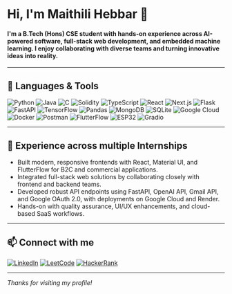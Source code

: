 # Hi, I'm Maithili Hebbar 👋

#### I'm a B.Tech (Hons) CSE student with hands-on experience across **AI-powered software**, **full-stack web development**, and **embedded machine learning**. I enjoy collaborating with diverse teams and turning innovative ideas into reality.
---

## 🏅 Languages & Tools

![Python](https://img.shields.io/badge/Python-3776AB?style=flat&logo=python&logoColor=white)
![Java](https://img.shields.io/badge/Java-007396?style=flat&logo=java&logoColor=white)
![C](https://img.shields.io/badge/C-00599C?style=flat&logo=c&logoColor=white)
![Solidity](https://img.shields.io/badge/Solidity-363636?style=flat&logo=solidity&logoColor=white) <!--![JavaScript](https://img.shields.io/badge/JavaScript-F7DF1E?style=flat&logo=javascript&logoColor=black)-->
![TypeScript](https://img.shields.io/badge/TypeScript-3178C6?style=flat&logo=typescript&logoColor=white)
![React](https://img.shields.io/badge/React-20232A?style=flat&logo=react&logoColor=61DAFB)
![Next.js](https://img.shields.io/badge/Next.js-000000?style=flat&logo=nextdotjs&logoColor=white) <!--![Node.js](https://img.shields.io/badge/Node.js-339933?style=flat&logo=nodedotjs&logoColor=white)-->
![Flask](https://img.shields.io/badge/Flask-000000?style=flat&logo=flask&logoColor=white)
![FastAPI](https://img.shields.io/badge/FastAPI-009688?style=flat&logo=fastapi&logoColor=white)
![TensorFlow](https://img.shields.io/badge/TensorFlow-FF6F00?style=flat&logo=tensorflow&logoColor=white)
![Pandas](https://img.shields.io/badge/Pandas-150458?style=flat&logo=pandas&logoColor=white)
![MongoDB](https://img.shields.io/badge/MongoDB-47A248?style=flat&logo=mongodb&logoColor=white)
![SQLite](https://img.shields.io/badge/SQLite-003B57?style=flat&logo=sqlite&logoColor=white)
![Google Cloud](https://img.shields.io/badge/Google%20Cloud-4285F4?style=flat&logo=googlecloud&logoColor=white)
![Docker](https://img.shields.io/badge/Docker-2496ED?style=flat&logo=docker&logoColor=white)
![Postman](https://img.shields.io/badge/Postman-FF6C37?style=flat&logo=postman&logoColor=white)
![FlutterFlow](https://img.shields.io/badge/FlutterFlow-02569B?style=flat&logo=flutter&logoColor=white)
![ESP32](https://img.shields.io/badge/ESP32-323232?style=flat&logo=espressif&logoColor=white)
![Gradio](https://img.shields.io/badge/Gradio-FFB300?style=flat&logo=gradio&logoColor=white)

---

## 💼 Experience across multiple Internships

- Built modern, responsive frontends with React, Material UI, and FlutterFlow for B2C and commercial applications.
- Integrated full-stack web solutions by collaborating closely with frontend and backend teams.
- Developed robust API endpoints using FastAPI, OpenAI API, Gmail API, and Google OAuth 2.0, with deployments on Google Cloud and Render.
- Hands-on with quality assurance, UI/UX enhancements, and cloud-based SaaS workflows.

---

## 📫 Connect with me

[![LinkedIn](https://img.shields.io/badge/LinkedIn-0077B5?style=for-the-badge&logo=linkedin&logoColor=white)](https://www.linkedin.com/in/maikheb)
[![LeetCode](https://img.shields.io/badge/LeetCode-EE6F00?style=for-the-badge&logo=leetcode&logoColor=black)](https://leetcode.com/u/maithilikh)
[![HackerRank](https://img.shields.io/badge/HackerRank-01D016?style=for-the-badge&logo=hackerrank&logoColor=white)](https://www.hackerrank.com/profile/maithilikh)

---

*Thanks for visiting my profile!*
